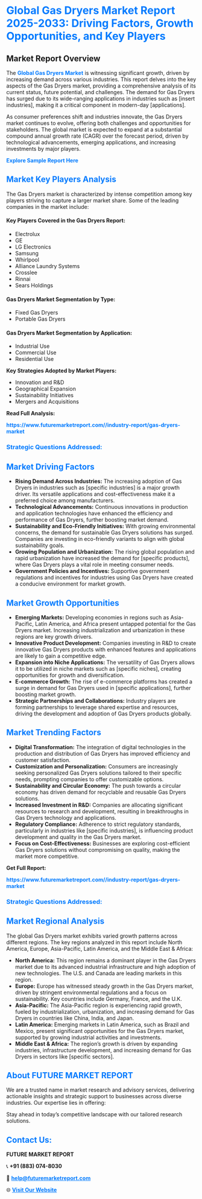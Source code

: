 <h1 style="color: #007BFF;">Global Gas Dryers Market Report 2025-2033: Driving Factors, Growth Opportunities, and Key Players</h1>

<section id="overview">
<h2>Market Report Overview</h2>
<p>The <a href="https://www.futuremarketreport.com//industry-report/gas-dryers-market" style="color: #007BFF; text-decoration: none;"><strong>Global Gas Dryers Market</strong></a> is witnessing significant growth, driven by increasing demand across various industries. This report delves into the key aspects of the Gas Dryers market, providing a comprehensive analysis of its current status, future potential, and challenges. The demand for Gas Dryers has surged due to its wide-ranging applications in industries such as [insert industries], making it a critical component in modern-day [applications].</p>
<p>As consumer preferences shift and industries innovate, the Gas Dryers market continues to evolve, offering both challenges and opportunities for stakeholders. The global market is expected to expand at a substantial compound annual growth rate (CAGR) over the forecast period, driven by technological advancements, emerging applications, and increasing investments by major players.</p>
</section>

<section id="overview">
<p><a href="https://www.futuremarketreport.com//request-sample/reportId=51649" style="color: #007BFF; text-decoration: none;"><strong>Explore Sample Report Here</strong></a></p>
</section>

<section id="key-players">
<h2 style="color: #007BFF;">Market Key Players Analysis</h2>
<p>The Gas Dryers market is characterized by intense competition among key players striving to capture a larger market share. Some of the leading companies in the market include:</p>
<h4>Key Players Covered in the Gas Dryers Report:</h4>
<ul><li>Electrolux</li><li>GE</li><li>LG Electronics</li><li>Samsung</li><li>Whirlpool</li><li>Alliance Laundry Systems</li><li>Crosslee</li><li>Rinnai</li><li>Sears Holdings</li></ul>
<h4>Gas Dryers Market Segmentation by Type:</h4>
<ul><li>Fixed Gas Dryers</li><li>Portable Gas Dryers</li></ul>

<h4>Gas Dryers Market Segmentation by Application:</h4>
<ul><li>Industrial Use</li><li>Commercial Use</li><li>Residential Use</li></ul>
<p><strong>Key Strategies Adopted by Market Players:</strong></p>
<ul>
<li>Innovation and R&D</li>
<li>Geographical Expansion</li>
<li>Sustainability Initiatives</li>
<li>Mergers and Acquisitions</li>
</ul>
</section>

<section>
<p><strong>Read Full Analysis: </strong></p><a href="https://www.futuremarketreport.com//industry-report/gas-dryers-market" style="color: #007BFF; text-decoration: none;"><strong>https://www.futuremarketreport.com//industry-report/gas-dryers-market</strong></a>
<h3 style="color: #007BFF;">Strategic Questions Addressed:</h3>
</section>

<section id="driving-factors">
<h2 style="color: #007BFF;">Market Driving Factors</h2>
<ul>
<li><strong>Rising Demand Across Industries:</strong> The increasing adoption of Gas Dryers in industries such as [specific industries] is a major growth driver. Its versatile applications and cost-effectiveness make it a preferred choice among manufacturers.</li>
<li><strong>Technological Advancements:</strong> Continuous innovations in production and application technologies have enhanced the efficiency and performance of Gas Dryers, further boosting market demand.</li>
<li><strong>Sustainability and Eco-Friendly Initiatives:</strong> With growing environmental concerns, the demand for sustainable Gas Dryers solutions has surged. Companies are investing in eco-friendly variants to align with global sustainability goals.</li>
<li><strong>Growing Population and Urbanization:</strong> The rising global population and rapid urbanization have increased the demand for [specific products], where Gas Dryers plays a vital role in meeting consumer needs.</li>
<li><strong>Government Policies and Incentives:</strong> Supportive government regulations and incentives for industries using Gas Dryers have created a conducive environment for market growth.</li>
</ul>
</section>

<section id="growth-opportunities">
<h2 style="color: #007BFF;">Market Growth Opportunities</h2>
<ul>
<li><strong>Emerging Markets:</strong> Developing economies in regions such as Asia-Pacific, Latin America, and Africa present untapped potential for the Gas Dryers market. Increasing industrialization and urbanization in these regions are key growth drivers.</li>
<li><strong>Innovative Product Development:</strong> Companies investing in R&D to create innovative Gas Dryers products with enhanced features and applications are likely to gain a competitive edge.</li>
<li><strong>Expansion into Niche Applications:</strong> The versatility of Gas Dryers allows it to be utilized in niche markets such as [specific niches], creating opportunities for growth and diversification.</li>
<li><strong>E-commerce Growth:</strong> The rise of e-commerce platforms has created a surge in demand for Gas Dryers used in [specific applications], further boosting market growth.</li>
<li><strong>Strategic Partnerships and Collaborations:</strong> Industry players are forming partnerships to leverage shared expertise and resources, driving the development and adoption of Gas Dryers products globally.</li>
</ul>
</section>

<section id="trending-factors">
<h2 style="color: #007BFF;">Market Trending Factors</h2>
<ul>
<li><strong>Digital Transformation:</strong> The integration of digital technologies in the production and distribution of Gas Dryers has improved efficiency and customer satisfaction.</li>
<li><strong>Customization and Personalization:</strong> Consumers are increasingly seeking personalized Gas Dryers solutions tailored to their specific needs, prompting companies to offer customizable options.</li>
<li><strong>Sustainability and Circular Economy:</strong> The push towards a circular economy has driven demand for recyclable and reusable Gas Dryers solutions.</li>
<li><strong>Increased Investment in R&D:</strong> Companies are allocating significant resources to research and development, resulting in breakthroughs in Gas Dryers technology and applications.</li>
<li><strong>Regulatory Compliance:</strong> Adherence to strict regulatory standards, particularly in industries like [specific industries], is influencing product development and quality in the Gas Dryers market.</li>
<li><strong>Focus on Cost-Effectiveness:</strong> Businesses are exploring cost-efficient Gas Dryers solutions without compromising on quality, making the market more competitive.</li>
</ul>
</section>

<section>
<p><strong>Get Full Report: </strong></p><a href="https://www.futuremarketreport.com//industry-report/gas-dryers-market" style="color: #007BFF; text-decoration: none;"><strong>https://www.futuremarketreport.com//industry-report/gas-dryers-market</strong></a>
<h3 style="color: #007BFF;">Strategic Questions Addressed:</h3>
</section>


<section id="regional-analysis">
<h2 style="color: #007BFF;">Market Regional Analysis</h2>
<p>The global Gas Dryers market exhibits varied growth patterns across different regions. The key regions analyzed in this report include North America, Europe, Asia-Pacific, Latin America, and the Middle East & Africa:</p>
<ul>
<li><strong>North America:</strong> This region remains a dominant player in the Gas Dryers market due to its advanced industrial infrastructure and high adoption of new technologies. The U.S. and Canada are leading markets in this region.</li>
<li><strong>Europe:</strong> Europe has witnessed steady growth in the Gas Dryers market, driven by stringent environmental regulations and a focus on sustainability. Key countries include Germany, France, and the U.K.</li>
<li><strong>Asia-Pacific:</strong> The Asia-Pacific region is experiencing rapid growth, fueled by industrialization, urbanization, and increasing demand for Gas Dryers in countries like China, India, and Japan.</li>
<li><strong>Latin America:</strong> Emerging markets in Latin America, such as Brazil and Mexico, present significant opportunities for the Gas Dryers market, supported by growing industrial activities and investments.</li>
<li><strong>Middle East & Africa:</strong> The region’s growth is driven by expanding industries, infrastructure development, and increasing demand for Gas Dryers in sectors like [specific sectors].</li>
</ul>
</section>

<footer>
<h2 style="color: #007BFF;">About FUTURE MARKET REPORT</h2>
<p>We are a trusted name in market research and advisory services, delivering actionable insights and strategic support to businesses across diverse industries. Our expertise lies in offering:</p>

<p>Stay ahead in today’s competitive landscape with our tailored research solutions.</p>

<h2 style="color: #007BFF;">Contact Us:</h2>
<p><strong>FUTURE MARKET REPORT</strong></p>
<p>📞 <strong>+91 (883) 074-8030</strong></p>
<p>📧 <strong><a href="mailto:help@futuremarketreport.com" style="color: #007BFF;">help@futuremarketreport.com</a></strong></p>
<p>🌐 <strong><a href="https://www.futuremarketreport.com/" style="color: #007BFF;">Visit Our Website</a></strong></p>
</footer>
